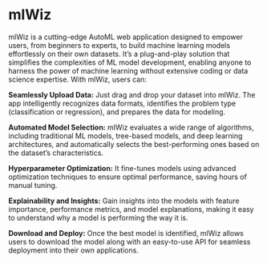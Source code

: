 # mlWiz
mlWiz is a cutting-edge AutoML web application designed to empower users, from beginners to experts, to build machine learning models effortlessly on their own datasets. It’s a plug-and-play solution that simplifies the complexities of ML model development, enabling anyone to harness the power of machine learning without extensive coding or data science expertise. With mlWiz, users can:

**Seamlessly Upload Data:** Just drag and drop your dataset into mlWiz. The app intelligently recognizes data formats, identifies the problem type (classification or regression), and prepares the data for modeling.

**Automated Model Selection:** mlWiz evaluates a wide range of algorithms, including traditional ML models, tree-based models, and deep learning architectures, and automatically selects the best-performing ones based on the dataset’s characteristics.

**Hyperparameter Optimization:** It fine-tunes models using advanced optimization techniques to ensure optimal performance, saving hours of manual tuning.

**Explainability and Insights:** Gain insights into the models with feature importance, performance metrics, and model explanations, making it easy to understand why a model is performing the way it is.

**Download and Deploy:** Once the best model is identified, mlWiz allows users to download the model along with an easy-to-use API for seamless deployment into their own applications.
